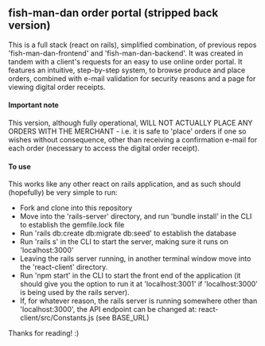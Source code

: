 ## fish-man-dan order portal (stripped back version)
This is a full stack (react on rails), simplified combination, of previous repos 'fish-man-dan-frontend' and 'fish-man-dan-backend'.
It was created in tandem with a client's requests for an easy to use online order portal. It features an intuitive, step-by-step system, to browse produce and place orders, combined with e-mail validation for security reasons and a page for viewing digital order receipts.

#### Important note
This version, although fully operational, WILL NOT ACTUALLY PLACE ANY ORDERS WITH THE MERCHANT - i.e. it is safe to 'place' orders if one so wishes without consequence, other than receiving a confirmation e-mail for each order (necessary to access the digital order receipt).

#### To use
This works like any other react on rails application, and as such should (hopefully) be very simple to run:
 - Fork and clone into this repository
 - Move into the 'rails-server' directory, and run 'bundle install' in the CLI to establish the gemfile.lock file
 - Run 'rails db:create db:migrate db:seed' to establish the database
 - Run 'rails s' in the CLI to start the server, making sure it runs on 'localhost:3000'
 - Leaving the rails server running, in another terminal window move into the 'react-client' directory.
 - Run 'npm start' in the CLI to start the front end of the application (it should give you the option to run it at 'localhost:3001' if 'localhost:3000' is being used by the rails server). 
 - If, for whatever reason, the rails server is running somewhere other than 'localhost:3000', the API endpoint can be changed at: react-client/src/Constants.js (see BASE_URL) 
 
Thanks for reading! :)
